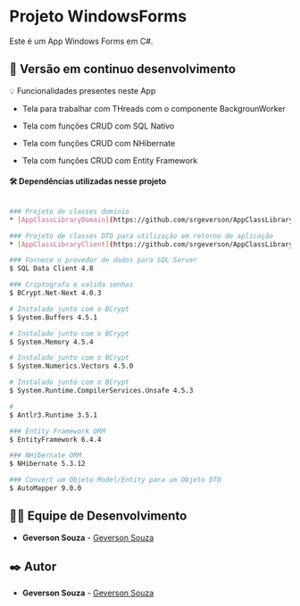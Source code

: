 # Projeto WindowsForms
Este é um App Windows Forms em C#.

## 📌 Versão em continuo desenvolvimento

💡 Funcionalidades presentes neste App

* Tela para trabalhar com THreads com o componente BackgrounWorker

* Tela com funções CRUD com SQL Nativo

* Tela com funções CRUD com NHibernate

* Tela com funções CRUD com Entity Framework

#### 🛠️ Dependências utilizadas nesse projeto

```bash

### Projeto de classes dominio
* [AppClassLibraryDomain](https://github.com/srgeverson/AppClassLibraryDomain)

### Projeto de classes DTO para utilização em retorno de aplicação
* [AppClassLibraryClient](https://github.com/srgeverson/AppClassLibraryClient)

### Fornece o provedor de dados para SQL Server
$ SQL Data Client 4.8

### Criptografa e valida senhas
$ BCrypt.Net-Next 4.0.3

# Instalado junto com o BCrypt 
$ System.Buffers 4.5.1

# Instalado junto com o BCrypt
$ System.Memory 4.5.4

# Instalado junto com o BCrypt
$ System.Numerics.Vectors 4.5.0

# Instalado junto com o BCrypt
$ System.Runtime.CompilerServices.Unsafe 4.5.3

# 
$ Antlr3.Runtime 3.5.1

### Entity Framework ORM
$ EntityFramework 6.4.4 

### NHibernate ORM
$ NHibernate 5.3.12

### Convert um Objeto Model/Entity para um Objeto DTO
$ AutoMapper 9.0.0

```

## 👨‍💻 Equipe de Desenvolvimento

* **Geverson Souza** - [Geverson Souza](https://www.linkedin.com/in/srgeverson/)

## ✒️ Autor

* **Geverson Souza** - [Geverson Souza](https://www.linkedin.com/in/srgeverson/)